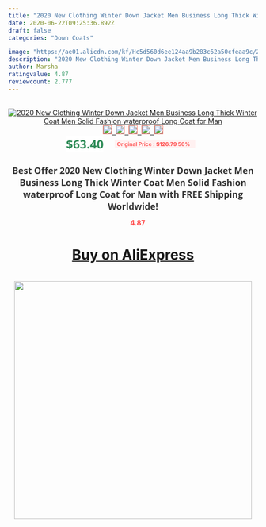 ```yaml
---
title: "2020 New Clothing Winter Down Jacket Men Business Long Thick Winter Coat Men Solid Fashion waterproof Long Coat for Man"
date: 2020-06-22T09:25:36.892Z
draft: false
categories: "Down Coats"

image: "https://ae01.alicdn.com/kf/Hc5d560d6ee124aa9b283c62a50cfeaa9c/2020-New-Clothing-Winter-Down-Jacket-Men-Business-Long-Thick-Winter-Coat-Men-Solid-Fashion-waterproof.jpg"
description: "2020 New Clothing Winter Down Jacket Men Business Long Thick Winter Coat Men Solid Fashion waterproof Long Coat for Man"
author: Marsha
ratingvalue: 4.87
reviewcount: 2.777
---
```

<br>
<div style="text-align: center;">
<a href="https://s.click.aliexpress.com/e/_AYQlWl" target="_blank" rel="nofollow noopener noreferrer"><img alt="2020 New Clothing Winter Down Jacket Men Business Long Thick Winter Coat Men Solid Fashion waterproof Long Coat for Man" class="magnifier-image" src="https://ae01.alicdn.com/kf/Hc5d560d6ee124aa9b283c62a50cfeaa9c/2020-New-Clothing-Winter-Down-Jacket-Men-Business-Long-Thick-Winter-Coat-Men-Solid-Fashion-waterproof.jpg_640x640.jpg">
<br>
<img style="border:1px solid salmon" src="https://ae01.alicdn.com/kf/Hc5d560d6ee124aa9b283c62a50cfeaa9c/2020-New-Clothing-Winter-Down-Jacket-Men-Business-Long-Thick-Winter-Coat-Men-Solid-Fashion-waterproof.jpg_120x120.jpg">&nbsp;&nbsp;<img style="border:1px solid salmon" src="https://ae01.alicdn.com/kf/Hcbdf13f228d2415fb50ef5d690ae54406/2020-New-Clothing-Winter-Down-Jacket-Men-Business-Long-Thick-Winter-Coat-Men-Solid-Fashion-waterproof.jpg_120x120.jpg">&nbsp;&nbsp;<img style="border:1px solid salmon" src="https://ae01.alicdn.com/kf/Hac36781ec9fa4ed38969fe74162a91d6n/2020-New-Clothing-Winter-Down-Jacket-Men-Business-Long-Thick-Winter-Coat-Men-Solid-Fashion-waterproof.jpg_120x120.jpg">&nbsp;&nbsp;<img style="border:1px solid salmon" src="https://ae01.alicdn.com/kf/Hf0eb647a5e0340c3a22204e6a2ebb423B/2020-New-Clothing-Winter-Down-Jacket-Men-Business-Long-Thick-Winter-Coat-Men-Solid-Fashion-waterproof.jpg_120x120.jpg">&nbsp;&nbsp;<img style="border:1px solid salmon" src="https://ae01.alicdn.com/kf/Hfea9f11764a24c4f82fcbe45a028bf55K/2020-New-Clothing-Winter-Down-Jacket-Men-Business-Long-Thick-Winter-Coat-Men-Solid-Fashion-waterproof.jpg_120x120.jpg"></a></div><br0>
<div style="text-align: center;"><span style="background-color: white; border: 0px; box-sizing: border-box; color: seagreen; display: inline-block; font-family: &quot;open sans&quot; , &quot;arial&quot; , &quot;helvetica&quot; , sans-serif , &quot;heiti&quot;; font-size: 24px; font-stretch: inherit; font-weight: 700; line-height: inherit; margin: 0px 10px 0px 0px; padding: 0px; vertical-align: middle;">$63.40 </span>
<span style="background: rgb(255 , 241 , 241); border-radius: 3px; border: 0px; box-sizing: border-box; color: #ff4747; display: inline-block; font-family: inherit; font-size: 12px; font-stretch: inherit; font-style: inherit; font-variant: inherit; font-weight: 600; line-height: inherit; margin: 0px; padding: 2px 5px; transform: scale(0.9); vertical-align: middle;">Original Price : <b style="text-decoration: line-through;">$126.79 </b> 50%&nbsp;&nbsp;</span></div>
<h1 style="color: #333333; display: inline-block; font-family: &quot;open sans&quot; , &quot;arial&quot; , &quot;helvetica&quot; , sans-serif , &quot;heiti&quot;; font-size: 18px; font-stretch: inherit; font-weight: 700; text-align: center;">Best Offer 2020 New Clothing Winter Down Jacket Men Business Long Thick Winter Coat Men Solid Fashion waterproof Long Coat for Man with FREE Shipping Worldwide!</h1>
<div style="color: #ff4747; text-align: center;">
<img src="https://4.bp.blogspot.com/-M0ZcTcb-5uY/XleCXlxnR4I/AAAAAAAAAEc/OrjgMkXV1oMQFaCRZj5HQwOCBcu3w1FegCPcBGAYYCw/s1600/star.png" style="height: 15px;">&nbsp;<b>4.87</b></div>
<div class="button_cont" align="center"><a class="buynow_a" href="https://s.click.aliexpress.com/e/_AYQlWl" target="_blank" rel="nofollow noopener noreferrer"><H1>Buy on AliExpress</H1></a></div><br>
<div class="separator" style="clear: both; text-align: center;">
<img src="https://lh3.googleusercontent.com/-pTy5HemUv9M/XlePHvY0dAI/AAAAAAAAAE4/0nX5iRUoIWY8eMW9Dpxeirr157OZliDIgCLcBGAsYHQ/s1600/badge.gif" width="480">
</div>
